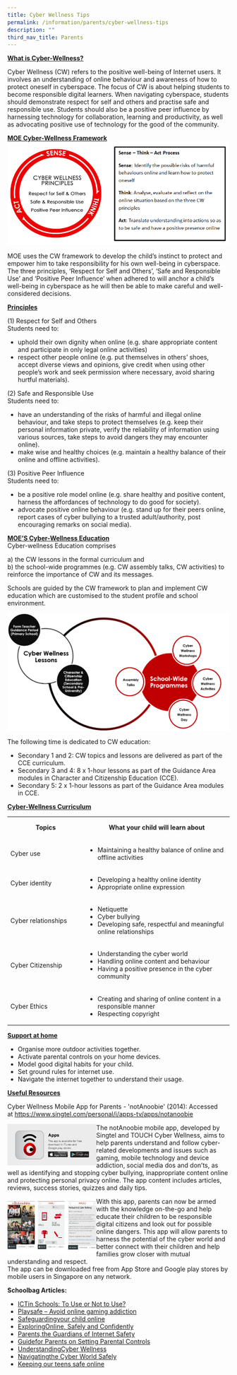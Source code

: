 ```yaml
---
title: Cyber Wellness Tips
permalink: /information/parents/cyber-wellness-tips
description: ""
third_nav_title: Parents
---
```

<p><strong><u>What is Cyber-Wellness?</u></strong></p>
<p>Cyber Wellness (CW) refers to the positive well-being of Internet users. It involves an understanding of online behaviour and awareness of how to protect oneself in cyberspace. The focus of CW is about helping students to become responsible digital learners. When navigating cyberspace, students should demonstrate respect for self and others and practise safe and responsible use. Students should also be a positive peer influence by harnessing technology for collaboration, learning and productivity, as well as advocating positive use of technology for the good of the community.</p>
<p><strong><u>MOE Cyber-Wellness Framework</u></strong>
<img src="/images/cyber1.png">
<p>MOE uses the CW framework to develop the child&rsquo;s instinct to protect and empower him to take responsibility for his own well-being in cyberspace. The three principles, &lsquo;Respect for Self and Others&rsquo;, &lsquo;Safe and Responsible Use&rsquo; and &lsquo;Positive Peer Influence&rsquo; when adhered to will anchor a child&rsquo;s well-being in cyberspace as he will then be able to make careful and well-considered decisions.</p>
<p><strong><u>Principles</u></strong></p>
<p>(1) Respect for Self and Others<br />Students need to:</p>
<ul>
<li>uphold their own dignity when online (e.g. share appropriate content and participate in only legal online activities)&nbsp;</li>
<li>respect other people online (e.g. put themselves in others&rsquo; shoes, accept diverse views and opinions, give credit when using other people&rsquo;s work and seek permission where necessary, avoid sharing hurtful materials).</li>
</ul>
<div>(2) Safe and Responsible Use&nbsp;</div>
<div>Students need to:&nbsp;</div>
<ul>
<li>have an understanding of the risks of harmful and illegal online behaviour, and take steps to protect themselves (e.g. keep their personal information private, verify the reliability of information using various sources, take steps to avoid dangers they may encounter online).&nbsp;</li>
<li>make wise and healthy choices (e.g. maintain a healthy balance of their online and offline activities).</li>
</ul>
<div>(3) Positive Peer Influence</div>
<div>Students need to:&nbsp;</div>
<ul>
<li>be a positive role model online (e.g. share healthy and positive content, harness the affordances of technology to do good for society).</li>
<li>advocate positive online behaviour (e.g. stand up for their peers online, report cases of cyber bullying to a trusted adult/authority, post encouraging remarks on social media).</li>
</ul>
<p><u><strong>MOE&rsquo;S&nbsp;</strong><strong>Cyber-Wellness Education<br /></strong></u>Cyber-wellness Education comprises&nbsp;</p>
<p>a) the CW lessons in the formal curriculum and&nbsp;<br />b) the school-wide programmes (e.g. CW assembly talks, CW activities) to reinforce the importance of CW and its messages.</p>
<p>Schools are guided by the CW framework to plan and implement CW education which are customised to the student profile and school environment.</p>
</div>
<img src="/images/cyber2.png">
<p>The following time is dedicated to CW education:</p>
<ul>
<li>Secondary 1 and 2: CW topics and lessons are delivered as part of the CCE curriculum.</li>
<li>Secondary 3 and 4: 8 x 1-hour lessons as part of the Guidance Area modules in Character and Citizenship Education (CCE).</li>
<li>Secondary 5: 2 x 1-hour lessons as part of the Guidance Area modules in CCE.</li>
</ul>
<p><u><strong>Cyber-Wellness Curriculum</strong></u></p>
<table width="0">
<tbody>
<tr>
<td style="text-align: center;" width="240">
<p><strong>Topics</strong></p>
</td>
<td style="text-align: center;" width="524">
<p><strong>What your child will learn about</strong></p>
</td>
</tr>
<tr>
<td width="240">
<p>Cyber use</p>
</td>
<td width="524">
<ul type="disc">
<li>Maintaining a healthy balance of online and offline activities</li>
</ul>
</td>
</tr>
<tr>
<td width="240">
<p>Cyber identity</p>
</td>
<td width="524">
<ul type="disc">
<li>Developing a healthy online identity</li>
<li>Appropriate online expression</li>
</ul>
</td>
</tr>
<tr>
<td width="240">
<p>Cyber relationships</p>
</td>
<td width="524">
<ul type="disc">
<li>Netiquette</li>
<li>Cyber bullying</li>
<li>Developing safe, respectful and meaningful online relationships</li>
</ul>
</td>
</tr>
<tr>
<td width="240">
<p>Cyber Citizenship</p>
</td>
<td width="524">
<ul type="disc">
<li>Understanding the cyber world</li>
<li>Handling online content and behaviour</li>
<li>Having a positive presence in the cyber community</li>
</ul>
</td>
</tr>
<tr>
<td width="240">
<p>Cyber Ethics</p>
</td>
<td width="524">
<ul type="disc">
<li>Creating and sharing of online content in a responsible manner</li>
<li>Respecting copyright</li>
</ul>
</td>
</tr>
</tbody>
</table>
<p><u><strong>Support at home</strong></u></p>
<ul>
<li>Organise more outdoor activities together.</li>
<li>Activate parental controls on your home devices.</li>
<li>Model good digital habits for your child.</li>
<li>Set ground rules for internet use.</li>
<li>Navigate the internet together to understand their usage.</li>
</ul>
<p><strong><u>Useful Resources</u></strong></p>
<p>Cyber Wellness Mobile App for Parents - 'notAnoobie' (2014): Accessed at&nbsp;<a href="https://www.singtel.com/personal/i/apps-tv/apps/notanoobie" target="_blank" rel="noopener">https://www.singtel.com/personal/i/apps-tv/apps/notanoobie</a>&nbsp;</p>
<img style="width: 40%;"src="/images/cyber4.png" align = "left">
<p>The notAnoobie mobile app, developed by Singtel and TOUCH Cyber Wellness, aims to help parents understand and follow cyber-related developments and issues such as gaming, mobile technology and device addiction, social media dos and don&rsquo;ts, as well as identifying and stopping cyber bullying, inappropriate content online and protecting personal privacy online. The app content includes articles, reviews, success stories, quizzes and daily tips.</p>
<img style="width: 40%;"src="/images/cyber3.png" align = "left">
<p>With this app, parents can now be armed with the knowledge on-the-go and help educate their children to be responsible digital citizens and look out for possible online dangers. This app will allow parents to harness the potential of the cyber world and better connect with their children and help families grow closer with mutual understanding and respect.<br />The app can be downloaded free from App Store and Google play stores by mobile users in Singapore on any network.</p>
<p><strong>Schoolbag Articles:</strong></p>
<ul>
<li><a href="https://www.schoolbag.edu.sg/story/ict-in-schools-to-use-or-not-to-use" target="_blank" rel="noopener">ICTin Schools: To Use or Not to Use?</a></li>
<li><a href="https://www.schoolbag.edu.sg/story/play-safe-avoid-online-gaming-addiction" target="_blank" rel="noopener">Playsafe &ndash; Avoid online gaming addiction</a></li>
<li><a href="https://www.schoolbag.edu.sg/story/safeguarding-your-child-online" target="_blank" rel="noopener">Safeguardingyour child online</a></li>
<li><a href="https://www.schoolbag.edu.sg/story/exploring-online-safely-and-confidently" target="_blank" rel="noopener">ExploringOnline, Safely and Confidently</a></li>
<li><a href="https://www.schoolbag.edu.sg/story/parents-the-guardians-of-internet-safety" target="_blank" rel="noopener">Parents,the Guardians of Internet Safety</a></li>
<li><a href="https://www.schoolbag.edu.sg/story/guide-for-parents-on-setting-parental-controls" target="_blank" rel="noopener">Guidefor Parents on Setting Parental Controls</a></li>
<li><a href="https://www.schoolbag.edu.sg/story/understanding-cyber-wellness" target="_blank" rel="noopener">UnderstandingCyber Wellness</a></li>
<li><a href="https://www.schoolbag.edu.sg/story/navigating-the-cyber-world-safely" target="_blank" rel="noopener">Navigatingthe Cyber World Safely</a></li>
<li><a href="https://www.schoolbag.edu.sg/story/keeping-our-teens-safe-online" target="_blank" rel="noopener">Keeping our teens safe online</a></li>
</ul>